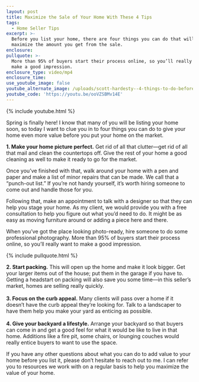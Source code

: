 ```yaml
---
layout: post
title: Maximize the Sale of Your Home With These 4 Tips
tags:
  - Home Seller Tips
excerpt: >-
  Before you list your home, there are four things you can do that will help
  maximize the amount you get from the sale.
enclosure:
pullquote: >-
  More than 95% of buyers start their process online, so you’ll really want to
  make a good impression.
enclosure_type: video/mp4
enclosure_time:
use_youtube_image: false
youtube_alternate_image: /uploads/scott-hardesty--4-things-to-do-before-youtube.jpg
youtube_code: 'https://youtu.be/ooVZSBMv14E'
---
```


{% include youtube.html %}

Spring is finally here! I know that many of you will be listing your home soon, so today I want to clue you in to four things you can do to give your home even more value before you put your home on the market.

**1. Make your home picture perfect.** Get rid of all that clutter—get rid of all that mail and clean the countertops off. Give the rest of your home a good cleaning as well to make it ready to go for the market.

Once you’ve finished with that, walk around your home with a pen and paper and make a list of minor repairs that can be made. We call that a “punch-out list.” If you’re not handy yourself, it’s worth hiring someone to come out and handle those for you.

Following that, make an appointment to talk with a designer so that they can help you stage your home. As my client, we would provide you with a free consultation to help you figure out what you’d need to do. It might be as easy as moving furniture around or adding a piece here and there.

When you’ve got the place looking photo-ready, hire someone to do some professional photography. More than 95% of buyers start their process online, so you’ll really want to make a good impression.

{% include pullquote.html %}

**2. Start packing.**&nbsp;This will open up the home and make it look bigger. Get your larger items out of the house; put them in the garage if you have to. Getting a headstart on packing will also save you some time—in this seller’s market, homes are selling really quickly.<br><br>**3. Focus on the curb appeal.** Many clients will pass over a home if it doesn’t have the curb appeal they’re looking for. Talk to a landscaper to have them help you make your yard as enticing as possible.<br><br>**4. Give your backyard a lifestyle.** Arrange your backyard so that buyers can come in and get a good feel for what it would be like to live in that home. Additions like a fire pit, some chairs, or lounging couches would really entice buyers to want to use the space.

If you have any other questions about what you can do to add value to your home before you list it, please don’t hesitate to reach out to me. I can refer you to resources we work with on a regular basis to help you maximize the value of your home.<br>&nbsp;